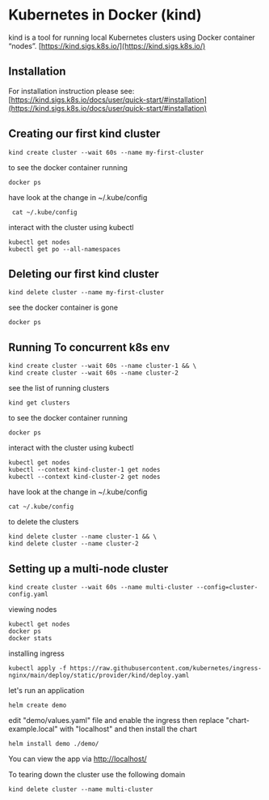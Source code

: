 # Kubernetes in Docker (kind)
kind is a tool for running local Kubernetes clusters using Docker container “nodes”.
[https://kind.sigs.k8s.io/](https://kind.sigs.k8s.io/)

## Installation

For installation instruction please see: [https://kind.sigs.k8s.io/docs/user/quick-start/#installation](https://kind.sigs.k8s.io/docs/user/quick-start/#installation)


## Creating our first kind cluster
```shell
kind create cluster --wait 60s --name my-first-cluster
```
to see the docker container running 
```shell
docker ps
```
have look at the change in  ~/.kube/config
```shell
 cat ~/.kube/config
```
interact with the cluster using kubectl

```shell
kubectl get nodes
kubectl get po --all-namespaces
```

## Deleting our first kind cluster
```shell
kind delete cluster --name my-first-cluster
```
see the docker container is gone
```shell
docker ps
```

## Running To concurrent k8s env
```shell
kind create cluster --wait 60s --name cluster-1 && \
kind create cluster --wait 60s --name cluster-2
```
see the list of running clusters
```shell
kind get clusters
```
to see the docker container running
```shell
docker ps
```
interact with the cluster using kubectl
```shell
kubectl get nodes
kubectl --context kind-cluster-1 get nodes
kubectl --context kind-cluster-2 get nodes
```
have look at the change in  ~/.kube/config
```shell
cat ~/.kube/config
```
to delete the clusters
```shell
kind delete cluster --name cluster-1 && \
kind delete cluster --name cluster-2
```
## Setting up a multi-node cluster
```shell
kind create cluster --wait 60s --name multi-cluster --config=cluster-config.yaml
```
viewing nodes
```shell
kubectl get nodes
docker ps
docker stats
```
installing ingress
```shell
kubectl apply -f https://raw.githubusercontent.com/kubernetes/ingress-nginx/main/deploy/static/provider/kind/deploy.yaml
```
let's run an application

```shell
helm create demo
```
edit "demo/values.yaml" file and enable the ingress then replace "chart-example.local" with "localhost" and then install the chart

```shell
helm install demo ./demo/
```
You can view the app via [http://localhost/](http://localhost/) 

To tearing down the cluster use the following domain
```shell
kind delete cluster --name multi-cluster
```
